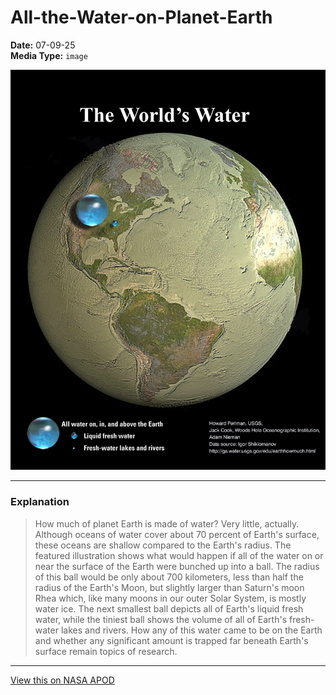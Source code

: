 # All-the-Water-on-Planet-Earth

**Date:** 07-09-25  
**Media Type:** `image`  

![Image](image.jpg)



---

### Explanation

> How much of planet Earth is made of water? Very little, actually. Although oceans of water cover about 70 percent of Earth's surface, these oceans are shallow compared to the Earth's radius. The featured illustration shows what would happen if all of the water on or near the surface of the Earth were bunched up into a ball. The radius of this ball would be only about 700 kilometers, less than half the radius of the Earth's Moon, but slightly larger than Saturn's moon Rhea which, like many moons in our outer Solar System, is mostly water ice. The next smallest ball depicts all of Earth's liquid fresh water, while the tiniest ball shows the volume of all of Earth's fresh-water lakes and rivers. How any of this water came to be on the Earth and whether any significant amount is trapped far beneath Earth's surface remain topics of research.

---

[View this on NASA APOD](https://apod.nasa.gov/apod/astropix.html)
